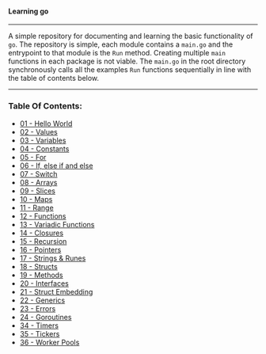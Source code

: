 #### Learning go

-----

A simple repository for documenting and learning the basic functionality of `go`.  The repository is simple,
each module contains a `main.go` and the entrypoint to that module is the `Run` method.  Creating multiple
`main` functions in each package is not viable.  The `main.go` in the root directory synchronously calls
all the examples `Run` functions sequentially in line with the table of contents below.

-----


### Table Of Contents:

* [01 - Hello World](helloworld/main.go)
* [02 - Values](values/main.go)
* [03 - Variables](variables/main.go)
* [04 - Constants](constants/main.go)
* [05 - For](forloop/main.go)
* [06 - If, else if and else](ifelse/main.go)
* [07 - Switch](switches/main.go)
* [08 - Arrays](arrays/main.go)
* [09 - Slices](slices/main.go)
* [10 - Maps](maps/main.go)
* [11 - Range](ranges/main.go)
* [12 - Functions](functions/main.go)
* [13 - Variadic Functions](variadicfunctions/main.go)
* [14 - Closures](closures/main.go)
* [15 - Recursion](recursion/main.go)
* [16 - Pointers](pointers/main.go)
* [17 - Strings & Runes](stringsrunes/main.go)
* [18 - Structs](structs/main.go)
* [19 - Methods](methods/main.go)
* [20 - Interfaces](interfaces/main.go)
* [21 - Struct Embedding](structembedding/main.go)
* [22 - Generics](generics/main.go)
* [23 - Errors](errors/main.go)
* [24 - Goroutines](goroutines/main.go)
* [34 - Timers](timers/main.go)
* [35 - Tickers](tickers/main.go)
* [36 - Worker Pools](workerpools/main.go)
